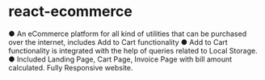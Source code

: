 # react-ecommerce
●	An eCommerce platform for all kind of utilities that can be purchased over the internet, includes Add to Cart functionality
●	Add to Cart functionality is integrated with the help of queries related to Local Storage. 
●	Included Landing Page, Cart Page, Invoice Page with bill amount calculated. Fully Responsive website.
